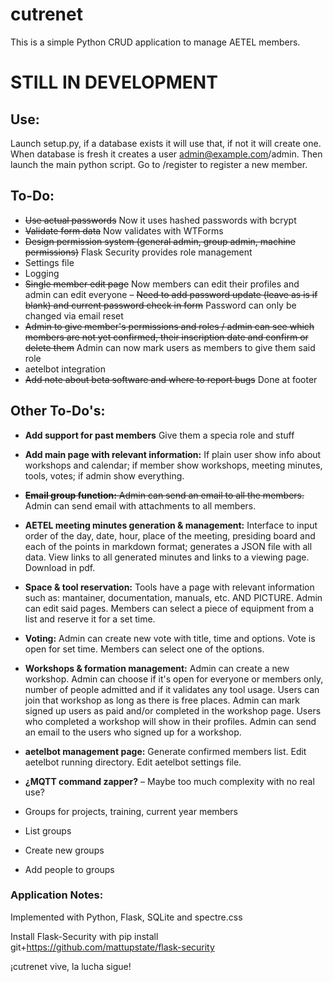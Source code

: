 # cutrenet
This is a simple Python CRUD application to manage AETEL members.

# STILL IN DEVELOPMENT

## Use:
Launch setup.py, if a database exists it will use that, if not it will create one.
When database is fresh it creates a user admin@example.com/admin.
Then launch the main python script.
Go to /register to register a new member.

## To-Do:
* ~~Use actual passwords~~ Now it uses hashed passwords with bcrypt
* ~~Validate form data~~ Now validates with WTForms
* ~~Design permission system (general admin, group admin, machine permissions)~~ Flask Security provides role management
* Settings file
* Logging
* ~~Single member edit page~~ Now members can edit their profiles and admin can edit everyone – ~~Need to add password update (leave as is if blank) and current password check in form~~ Password can only be changed via email reset
* ~~Admin to give member's permissions and roles / admin can see which members are not yet confirmed, their inscription date and confirm or delete them~~ Admin can now mark users as members to give them said role
* aetelbot integration
* ~~Add note about beta software and where to report bugs~~ Done at footer

## Other To-Do's:
* **Add support for past members** Give them a specia role and stuff
* **Add main page with relevant information:** If plain user show info about workshops and calendar; if member show workshops, meeting minutes, tools, votes; if admin show everything.
* ~~**Email group function:** Admin can send an email to all the members.~~ Admin can send email with attachments to all members.
* **AETEL meeting minutes generation & management:** Interface to input order of the day, date, hour, place of the meeting, presiding board and each of the points in markdown format; generates a JSON file with all data. View links to all generated minutes and links to a viewing page. Download in pdf.
* **Space & tool reservation:** Tools have a page with relevant information such as: mantainer, documentation, manuals, etc. AND PICTURE. Admin can edit said pages. Members can select a piece of equipment from a list and reserve it for a set time.
* **Voting:** Admin can create new vote with title, time and options. Vote is open for set time. Members can select one of the options.
* **Workshops & formation management:** Admin can create a new workshop. Admin can choose if it's open for everyone or members only, number of people admitted and if it validates any tool usage. Users can join that workshop as long as there is free places. Admin can mark signed up users as paid and/or completed in the workshop page. Users who completed a workshop will show in their profiles. Admin can send an email to the users who signed up for a workshop.
* **aetelbot management page:** Generate confirmed members list. Edit aetelbot running directory. Edit aetelbot settings file.
* **¿MQTT command zapper?** – Maybe too much complexity with no real use?

* Groups for projects, training, current year members
* List groups
* Create new groups
* Add people to groups

### Application Notes:
Implemented with Python, Flask, SQLite and spectre.css

Install Flask-Security with pip install git+https://github.com/mattupstate/flask-security

¡cutrenet vive, la lucha sigue!